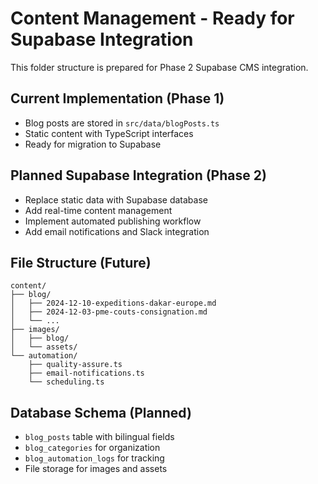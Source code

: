 
# Content Management - Ready for Supabase Integration

This folder structure is prepared for Phase 2 Supabase CMS integration.

## Current Implementation (Phase 1)
- Blog posts are stored in `src/data/blogPosts.ts`
- Static content with TypeScript interfaces
- Ready for migration to Supabase

## Planned Supabase Integration (Phase 2)
- Replace static data with Supabase database
- Add real-time content management
- Implement automated publishing workflow
- Add email notifications and Slack integration

## File Structure (Future)
```
content/
├── blog/
│   ├── 2024-12-10-expeditions-dakar-europe.md
│   ├── 2024-12-03-pme-couts-consignation.md
│   └── ...
├── images/
│   ├── blog/
│   └── assets/
└── automation/
    ├── quality-assure.ts
    ├── email-notifications.ts
    └── scheduling.ts
```

## Database Schema (Planned)
- `blog_posts` table with bilingual fields
- `blog_categories` for organization  
- `blog_automation_logs` for tracking
- File storage for images and assets
